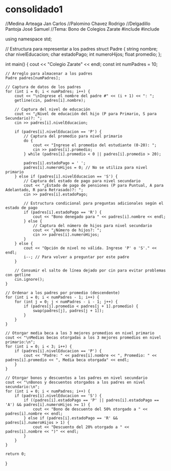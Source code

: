 # consolidado1
//Medina Arteaga Jan Carlos
//Palomino Chavez Rodrigo
//Delgadillo Pantoja José Samuel
//Tema: Bono de Colegios Zarate
#include <iostream>
#include <string>

using namespace std;

// Estructura para representar a los padres
struct Padre {
    string nombre;
    char nivelEducacion;
    char estadoPago;
    int numeroHijos;
    float promedio;
};

int main() {
    cout << "Colegio Zarate" << endl;
    const int numPadres = 10;
    
    // Arreglo para almacenar a los padres
    Padre padres[numPadres];

    // Captura de datos de los padres
    for (int i = 0; i < numPadres; i++) {
        cout << "\nIngrese el nombre del padre #" << (i + 1) << ": ";
        getline(cin, padres[i].nombre);

        // Captura del nivel de educación
        cout << "¿Nivel de educación del hijo (P para Primario, S para Secundario)?: ";
        cin >> padres[i].nivelEducacion;

        if (padres[i].nivelEducacion == 'P') {
            // Captura del promedio para nivel primario
            do {
                cout << "Ingrese el promedio del estudiante (0-20): ";
                cin >> padres[i].promedio;
            } while (padres[i].promedio < 0 || padres[i].promedio > 20);

            padres[i].estadoPago = ' ';
            padres[i].numeroHijos = 0; // No se utiliza para nivel primario
        } else if (padres[i].nivelEducacion == 'S') {
            // Captura del estado de pago para nivel secundario
            cout << "¿Estado de pago de pensiones (P para Puntual, A para Adelantado, R para Retrasado)?: ";
            cin >> padres[i].estadoPago;

            // Estructura condicional para preguntas adicionales según el estado de pago
            if (padres[i].estadoPago == 'R') {
                cout << "Bono denegado para " << padres[i].nombre << endl;
            } else {
                // Captura del número de hijos para nivel secundario
                cout << "¿Número de hijos?: ";
                cin >> padres[i].numeroHijos;
            }
        } else {
            cout << "Opción de nivel no válida. Ingrese 'P' o 'S'." << endl;
            i--; // Para volver a preguntar por este padre
        }

        // Consumir el salto de línea dejado por cin para evitar problemas con getline
        cin.ignore();
    }

    // Ordenar a los padres por promedio (descendente)
    for (int i = 0; i < numPadres - 1; i++) {
        for (int j = 0; j < numPadres - i - 1; j++) {
            if (padres[j].promedio < padres[j + 1].promedio) {
                swap(padres[j], padres[j + 1]);
            }
        }
    }

    // Otorgar media beca a los 3 mejores promedios en nivel primario
    cout << "\nMedias becas otorgadas a los 3 mejores promedios en nivel primario:\n";
    for (int i = 0; i < 3; i++) {
        if (padres[i].nivelEducacion == 'P') {
            cout << "Padre: " << padres[i].nombre << ", Promedio: " << padres[i].promedio << ", Media beca otorgada" << endl;
        }
    }

    // Otorgar bonos y descuentos a los padres en nivel secundario
    cout << "\nBonos y descuentos otorgados a los padres en nivel secundario:\n";
    for (int i = 0; i < numPadres; i++) {
        if (padres[i].nivelEducacion == 'S') {
            if ((padres[i].estadoPago == 'P' || padres[i].estadoPago == 'A') && padres[i].numeroHijos >= 1) {
                cout << "Bono de descuento del 50% otorgado a " << padres[i].nombre << endl;
            } else if (padres[i].estadoPago == 'R' && padres[i].numeroHijos > 1) {
                cout << "Descuento del 20% otorgado a " << padres[i].nombre << ")" << endl;
            }
        }
    }
  
    return 0;
}
